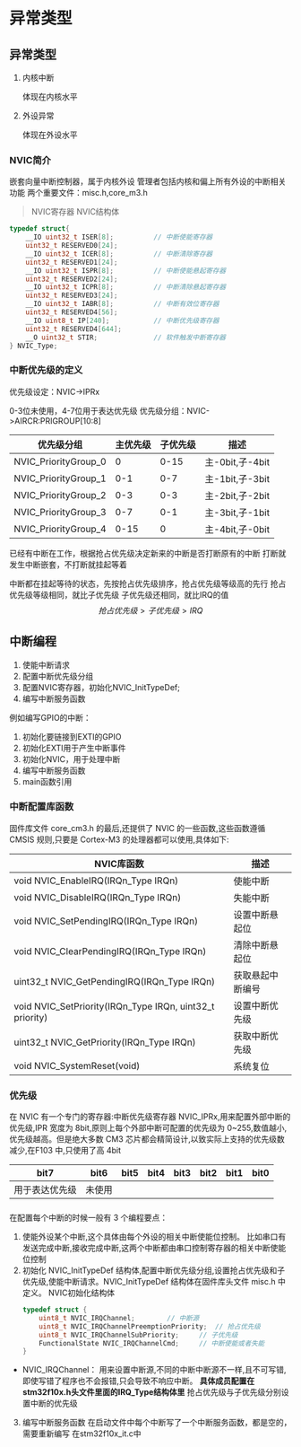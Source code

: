 # 异常类型

## 异常类型

1. 内核中断

   体现在内核水平

2. 外设异常 

   体现在外设水平

### NVIC简介

嵌套向量中断控制器，属于内核外设
管理者包括内核和偏上所有外设的中断相关功能
两个重要文件：misc.h,core_m3.h

> NVIC寄存器
> NVIC结构体

~~~c
typedef struct{
    __IO uint32_t ISER[8];			// 中断使能寄存器
    uint32_t RESERVED0[24];			
    __IO uint32_t ICER[8];			// 中断清除寄存器
    uint32_t RESERVED1[24];			
    __IO uint32_t ISPR[8];			// 中断使能悬起寄存器
    uint32_t RESERVED2[24];			
    __IO uint32_t ICPR[8];			// 中断清除悬起寄存器
    uint32_t RESERVED3[24];			
    __IO uint32_t IABR[8];			// 中断有效位寄存器
    uint32_t RESERVED4[56];			
    __IO uint8_t IP[240];			// 中断优先级寄存器
    uint32_t RESERVED4[644];			
    __O uint32_t STIR;				// 软件触发中断寄存器
} NVIC_Type;
~~~
### 中断优先级的定义

优先级设定：NVIC->IPRx

0-3位未使用，4-7位用于表达优先级
优先级分组：NVIC->AIRCR:PRIGROUP[10:8]

| 优先级分组           | 主优先级 | 子优先级 | 描述            |
| -------------------- | -------- | -------- | --------------- |
| NVIC_PriorityGroup_0 | 0        | 0-15     | 主-0bit,子-4bit |
| NVIC_PriorityGroup_1 | 0-1      | 0-7      | 主-1bit,子-3bit |
| NVIC_PriorityGroup_2 | 0-3      | 0-3      | 主-2bit,子-2bit |
| NVIC_PriorityGroup_3 | 0-7      | 0-1      | 主-3bit,子-1bit |
| NVIC_PriorityGroup_4 | 0-15     | 0        | 主-4bit,子-0bit |

已经有中断在工作，根据抢占优先级决定新来的中断是否打断原有的中断
打断就发生中断嵌套，不打断就挂起等着

中断都在挂起等待的状态，先按抢占优先级排序，抢占优先级等级高的先行
抢占优先级等级相同，就比子优先级
子优先级还相同，就比IRQ的值
$$
抢占优先级>子优先级>IRQ
$$

## 中断编程

1. 使能中断请求
2. 配置中断优先级分组
3. 配置NVIC寄存器，初始化NVIC_InitTypeDef;
4. 编写中断服务函数


例如编写GPIO的中断：
1. 初始化要链接到EXTI的GPIO
2. 初始化EXTI用于产生中断事件
3. 初始化NVIC，用于处理中断
4. 编写中断服务函数
5. main函数引用

### 中断配置库函数
固件库文件 core_cm3.h 的最后,还提供了 NVIC 的一些函数,这些函数遵循 CMSIS 规则,只要是 Cortex-M3 的处理器都可以使用,具体如下:

| NVIC库函数                                               | 描述             |
| -------------------------------------------------------- | ---------------- |
| void NVIC_EnableIRQ(IRQn_Type IRQn)                      | 使能中断         |
| void NVIC_DisableIRQ(IRQn_Type IRQn)                     | 失能中断         |
| void NVIC_SetPendingIRQ(IRQn_Type IRQn)                  | 设置中断悬起位   |
| void NVIC_ClearPendingIRQ(IRQn_Type IRQn)                | 清除中断悬起位   |
| uint32_t NVIC_GetPendingIRQ(IRQn_Type IRQn)              | 获取悬起中断编号 |
| void NVIC_SetPriority(IRQn_Type IRQn, uint32_t priority) | 设置中断优先级   |
| uint32_t NVIC_GetPriority(IRQn_Type IRQn)                | 获取中断优先级   |
| void NVIC_SystemReset(void)                              | 系统复位         |

### 优先级
在 NVIC 有一个专门的寄存器:中断优先级寄存器 NVIC_IPRx,用来配置外部中断的优先级,IPR 宽度为 8bit,原则上每个外部中断可配置的优先级为 0~255,数值越小,优先级越高。但是绝大多数 CM3 芯片都会精简设计,以致实际上支持的优先级数减少,在F103 中,只使用了高 4bit

| bit7           | bit6   | bit5 | bit4 | bit3 | bit2 | bit1 | bit0 |
| -------------- | ------ | ---- | ---- | ---- | ---- | ---- | ---- |
| 用于表达优先级 | 未使用 |      |      |      |      |      |      |

### 

在配置每个中断的时候一般有 3 个编程要点：
1. 使能外设某个中断,这个具体由每个外设的相关中断使能位控制。
	比如串口有发送完成中断,接收完成中断,这两个中断都由串口控制寄存器的相关中断使能位控制
2. 初始化 NVIC_InitTypeDef 结构体,配置中断优先级分组,设置抢占优先级和子优先级,使能中断请求。NVIC_InitTypeDef 结构体在固件库头文件 misc.h 中定义。
	NVIC初始化结构体
	~~~c
	typedef struct {
		uint8_t NVIC_IRQChannel;		// 中断源
		uint8_t NVIC_IRQChannelPreemptionPriority;	// 抢占优先级
		uint8_t NVIC_IRQChannelSubPriority;		// 子优先级
		FunctionalState NVIC_IRQChannelCmd; 	// 中断使能或者失能
	}
	~~~
+ NVIC_IRQChannel：
	用来设置中断源,不同的中断中断源不一样,且不可写错,即使写错了程序也不会报错,只会导致不响应中断。
	**具体成员配置在stm32f10x.h头文件里面的IRQ_Type结构体里**
	抢占优先级与子优先级分别设置中断的优先级
	
3.  编写中断服务函数
	在启动文件中每个中断写了一个中断服务函数，都是空的，需要重新编写
	在stm32f10x_it.c中
	



